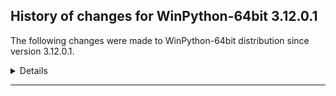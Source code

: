 ﻿## History of changes for WinPython-64bit 3.12.0.1

The following changes were made to WinPython-64bit distribution since version 3.12.0.1.

<details>

</details>
* * *
